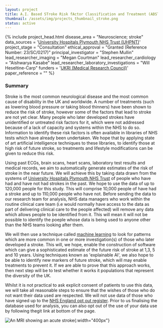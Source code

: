 ```yaml
---
layout: project
title: A.I. Based STroke Risk fActor Classification and Treatment (ABSTRACT)
thumbnail: /assets/img/projects_thumbnail_stroke.png
status: active
---
```


{% include project_head.html
disease_area = "Neuroscience; stroke"
data_sources = '<a href="https://www.plymouthhospitals.nhs.uk/">University Hospitals Plymouth NHS Trust (UHPNT)</a>'
project_stage = "Consultation"
ethical_approval = "Granted (Reference Number: 23/SC/0217)"
principal_investigator = "Stephen Mullin"
lead_researcher_imaging = "Megan Courtman"
lead_researcher_cardiology = "Aishwarya Kasabe"
lead_researcher_laboratory_investigations = "Will Heseltine-Carp"
funders = '<a href="https://www.ukri.org/councils/mrc/">UKRI (Medical Research Council)</a>'
paper_reference = ""
%}

### Summary
Stroke is the most common neurological disease and the most common cause of disability in the UK and worldwide. A number of treatments (such as lowering blood pressure or taking blood thinners) have been shown to reduce the risk of stroke, however some of the factors that lead to stroke are not yet clear. Many people who later developed strokes have unidentified or untreated risk factors for it, which were not addressed because of a lack of capacity and systems within the NHS to do so. Information to identify these risk factors is often available in libraries of NHS tests which have already been undertaken. We hope that by applying state of art artificial intelligence techniques to these libraries, to identify those at high risk of future stroke, so treatments and lifestyle modifications can be given to reduce this risk.

Using past ECGs, brain scans, heart scans, laboratory test results and medical records, we aim to automatically generate estimates of the risk of stroke in the near future. We will achieve this by taking data drawn from the systems of [University Hospitals Plymouth NHS Trust](https://www.plymouthhospitals.nhs.uk/) of people who have had and have not had strokes in the past. We hope to use the data of up to 120,000 people for this study. This will comprise 10,000 people of have had a stroke and up to 110,000 people who have not. Before sending the data to our research team for analysis, NHS data managers who work within the routine clinical care team (i.e would normally have access to the data as part of delivering clinical care to the people affected) will remove any data which allows people to be identified from it. This will mean it will not be possible to identify the poeple whose data is being used to anyone other than the NHS teams looking after them.

We will then use a technique called [machine learning](https://www.simplilearn.com/tutorials/machine-learning-tutorial/machine-learning-steps) to look for patterns which are more common in one or more investigation(s) of those who later developed a stroke. This will, we hope, enable the construction of software which can give a sophisticated estimate of the future risk of stroke at 1,3, 5 and 10 years. Using techniques known as 'explainable AI', we also hope to be able to identify new markers of future stroke, which will may enable treatments to prevent it. If we are able to prove that this approach works, then next step will be to test whether it works it populations that represent the diversity of the UK.

Whilst it is not practical to ask explicit consent of patients to use this data, we will take all reasonable steps to ensure that the wishes of those who do not want their data used are respected. We will not use data of those who have signed up to the [NHS England opt out register](https://digital.nhs.uk/services/national-data-opt-out). Prior to us finalising the database used for analysis, you can also opt out of the use of your data use by following thegit  link at bottom of the page.

![An MRI showing an acute stroke](/assets/img/projects_image_stroke.png){:width="400px"}
